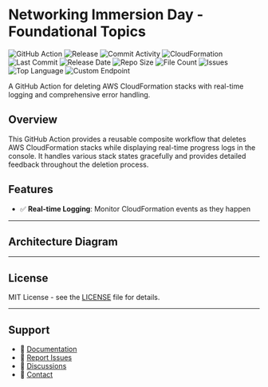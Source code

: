 # Networking Immersion Day - Foundational Topics

![GitHub Action](https://img.shields.io/badge/GitHub-Action-blue?logo=github)&nbsp;![Release](https://github.com/subhamay-bhattacharyya/0311-vpc-cft/actions/workflows/release.yaml/badge.svg)&nbsp;![Commit Activity](https://img.shields.io/github/commit-activity/t/subhamay-bhattacharyya/0311-vpc-cft)&nbsp;![CloudFormation](https://img.shields.io/badge/AWS-CloudFormation-orange?logo=amazonaws)&nbsp;![Last Commit](https://img.shields.io/github/last-commit/subhamay-bhattacharyya/0311-vpc-cft)&nbsp;![Release Date](https://img.shields.io/github/release-date/subhamay-bhattacharyya/0311-vpc-cft)&nbsp;![Repo Size](https://img.shields.io/github/repo-size/subhamay-bhattacharyya/0311-vpc-cft)&nbsp;![File Count](https://img.shields.io/github/directory-file-count/subhamay-bhattacharyya/0311-vpc-cft)&nbsp;![Issues](https://img.shields.io/github/issues/subhamay-bhattacharyya/0311-vpc-cft)&nbsp;![Top Language](https://img.shields.io/github/languages/top/subhamay-bhattacharyya/0311-vpc-cft)&nbsp;![Custom Endpoint](https://img.shields.io/endpoint?url=https://gist.githubusercontent.com/bsubhamay/bcadb4bef8a9bca39731f53fd066ef93/raw/0311-vpc-cft.json?)


A GitHub Action for deleting AWS CloudFormation stacks with real-time logging and comprehensive error handling.

## Overview

This GitHub Action provides a reusable composite workflow that deletes AWS CloudFormation stacks while displaying real-time progress logs in the console. It handles various stack states gracefully and provides detailed feedback throughout the deletion process.

## Features

- ✅ **Real-time Logging**: Monitor CloudFormation events as they happen

---

## Architecture Diagram


---

## License

MIT License - see the [LICENSE](LICENSE) file for details.

---

## Support

- 📖 [Documentation](https://github.com/subhamay-bhattacharyya/0311-vpc-cft/wiki)
- 🐛 [Report Issues](https://github.com/subhamay-bhattacharyya/0311-vpc-cft/issues)
- 💬 [Discussions](https://github.com/subhamay-bhattacharyya/0311-vpc-cft/discussions)
- 📧 [Contact](mailto:support@subhamay.aws@gmail.com)